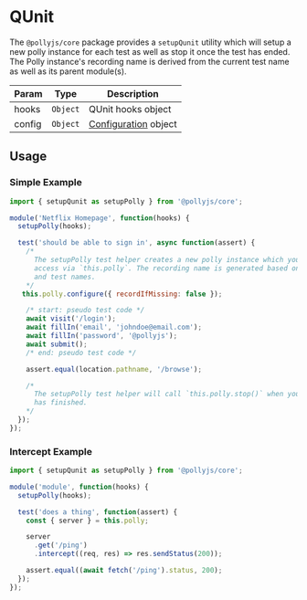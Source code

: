 # QUnit

The `@pollyjs/core` package provides a `setupQunit` utility which will setup
a new polly instance for each test as well as stop it once the test has ended.
The Polly instance's recording name is derived from the current test name as well as its
parent module(s).

| Param | Type | Description |
|  ---  | ---  |     ---     |
| hooks | `Object` | QUnit hooks object |
| config | `Object` | [Configuration](configuration) object |

## Usage

### Simple Example

```js
import { setupQunit as setupPolly } from '@pollyjs/core';

module('Netflix Homepage', function(hooks) {
  setupPolly(hooks);

  test('should be able to sign in', async function(assert) {
    /*
      The setupPolly test helper creates a new polly instance which you can
      access via `this.polly`. The recording name is generated based on the module
      and test names.
    */
   this.polly.configure({ recordIfMissing: false });

    /* start: pseudo test code */
    await visit('/login');
    await fillIn('email', 'johndoe@email.com');
    await fillIn('password', '@pollyjs');
    await submit();
    /* end: pseudo test code */

    assert.equal(location.pathname, '/browse');

    /*
      The setupPolly test helper will call `this.polly.stop()` when your test
      has finished.
    */
  });
});
```

### Intercept Example

```js
import { setupQunit as setupPolly } from '@pollyjs/core';

module('module', function(hooks) {
  setupPolly(hooks);

  test('does a thing', function(assert) {
    const { server } = this.polly;

    server
      .get('/ping')
      .intercept((req, res) => res.sendStatus(200));

    assert.equal((await fetch('/ping').status, 200);
  });
});
```
